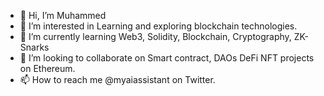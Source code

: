 - 👋 Hi, I’m Muhammed
- 👀 I’m interested in Learning and exploring blockchain technologies.
- 🌱 I’m currently learning Web3, Solidity, Blockchain, Cryptography, ZK-Snarks
- 💞️ I’m looking to collaborate on Smart contract, DAOs DeFi NFT projects on Ethereum. 
- 📫 How to reach me @myaiassistant on Twitter.

<!---
M-Abozaid/M-Abozaid is a ✨ special ✨ repository because its `README.md` (this file) appears on your GitHub profile.
You can click the Preview link to take a look at your changes.
--->

